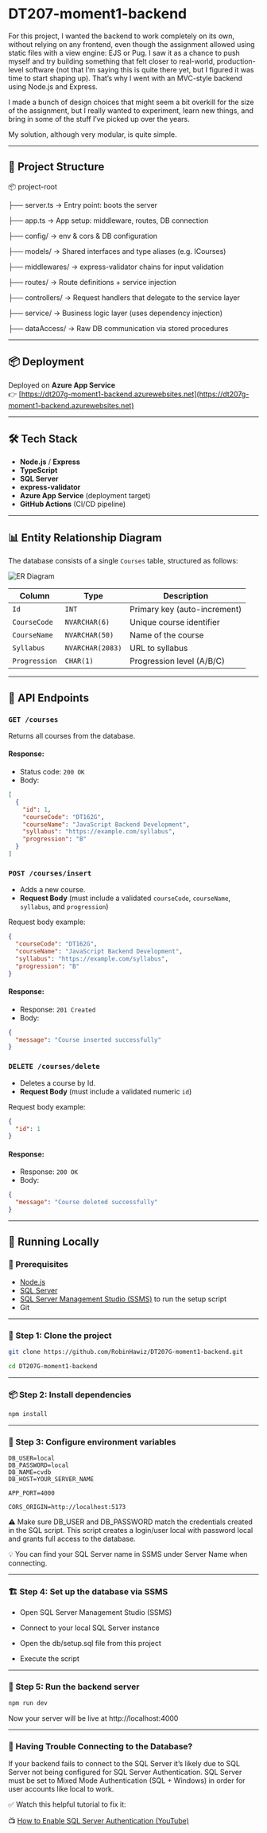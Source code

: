 # DT207-moment1-backend

For this project, I wanted the backend to work completely on its own, without relying on any frontend, even though the assignment allowed using static files with a view engine: EJS or Pug. I saw it as a chance to push myself and try building something that felt closer to real-world, production-level software (not that I’m saying this is quite there yet, but I figured it was time to start shaping up). That’s why I went with an MVC-style backend using Node.js and Express.

I made a bunch of design choices that might seem a bit overkill for the size of the assignment, but I really wanted to experiment, learn new things, and bring in some of the stuff I’ve picked up over the years.

My solution, although very modular, is quite simple.

---

## 🧱 Project Structure

📦 project-root

├── server.ts         → Entry point: boots the server

├── app.ts            → App setup: middleware, routes, DB connection

├── config/           → env & cors & DB configuration

├── models/           → Shared interfaces and type aliases (e.g. ICourses)

├── middlewares/      → express-validator chains for input validation

├── routes/           → Route definitions + service injection

├── controllers/      → Request handlers that delegate to the service layer

├── service/          → Business logic layer (uses dependency injection)

├── dataAccess/       → Raw DB communication via stored procedures

---

## 📦 Deployment

Deployed on **Azure App Service**  
👉 [https://dt207g-moment1-backend.azurewebsites.net](https://dt207g-moment1-backend.azurewebsites.net)

---

## 🛠 Tech Stack

- **Node.js** / **Express**
- **TypeScript**
- **SQL Server**
- **express-validator**
- **Azure App Service** (deployment target)
- **GitHub Actions** (CI/CD pipeline)

---

## 📊 Entity Relationship Diagram

The database consists of a single `Courses` table, structured as follows:

![ER Diagram](./docs/er-diagram.png)

| Column       | Type         | Description              |
|--------------|--------------|--------------------------|
| `Id`         | `INT`        | Primary key (auto-increment) |
| `CourseCode` | `NVARCHAR(6)`| Unique course identifier |
| `CourseName` | `NVARCHAR(50)`| Name of the course      |
| `Syllabus`   | `NVARCHAR(2083)`| URL to syllabus       |
| `Progression`| `CHAR(1)`    | Progression level (A/B/C) |

---

## 📡 API Endpoints

### `GET /courses`
Returns all courses from the database.

#### Response:
- Status code: `200 OK`
- Body:
```json
[
  {
    "id": 1,
    "courseCode": "DT162G",
    "courseName": "JavaScript Backend Development",
    "syllabus": "https://example.com/syllabus",
    "progression": "B"
  }
]
```
### `POST /courses/insert`

- Adds a new course.
- **Request Body** (must include a validated `courseCode`, `courseName`, `syllabus`, and `progression`)

Request body example:
```json
{
  "courseCode": "DT162G",
  "courseName": "JavaScript Backend Development",
  "syllabus": "https://example.com/syllabus",
  "progression": "B"
}
```
#### Response:
- Response: `201 Created`
- Body:
```json
{
  "message": "Course inserted successfully"
}
```
### `DELETE /courses/delete`

- Deletes a course by Id.
- **Request Body** (must include a validated numeric `id`)

Request body example:
```json
{
  "id": 1
}
```
#### Response:
- Response: `200 OK`
- Body:
```json
{
  "message": "Course deleted successfully"
}
```

---

## 🧪 Running Locally

### 🧰 Prerequisites

- [Node.js](https://nodejs.org/)
- [SQL Server](https://www.microsoft.com/en-us/sql-server/sql-server-downloads)
- [SQL Server Management Studio (SSMS)](https://learn.microsoft.com/en-us/sql/ssms/download-sql-server-management-studio-ssms) to run the setup script
- Git

---

### 🔧 Step 1: Clone the project
```bash
git clone https://github.com/RobinHawiz/DT207G-moment1-backend.git
```
```bash
cd DT207G-moment1-backend
```

---

### 📦 Step 2: Install dependencies
```bash
npm install
```

---

### 🧬 Step 3: Configure environment variables
```env
DB_USER=local
DB_PASSWORD=local
DB_NAME=cvdb
DB_HOST=YOUR_SERVER_NAME

APP_PORT=4000

CORS_ORIGIN=http://localhost:5173
```
⚠️ Make sure DB_USER and DB_PASSWORD match the credentials created in the SQL script.
This script creates a login/user local with password local and grants full access to the database.

💡 You can find your SQL Server name in SSMS under Server Name when connecting.

---

### 🏗️ Step 4: Set up the database via SSMS

- Open SQL Server Management Studio (SSMS)

- Connect to your local SQL Server instance

- Open the db/setup.sql file from this project

- Execute the script

---

### 🚀 Step 5: Run the backend server

```bash
npm run dev
```
Now your server will be live at http://localhost:4000

---

### 🚨 Having Trouble Connecting to the Database?

If your backend fails to connect to the SQL Server it’s likely due to SQL Server not being configured for SQL Server Authentication. SQL Server must be set to Mixed Mode Authentication (SQL + Windows) in order for user accounts like local to work.

✅ Watch this helpful tutorial to fix it:

📺 [How to Enable SQL Server Authentication (YouTube)](https://www.youtube.com/watch?v=uDS6c6DZyY4&t=397s&ab_channel=CodeandLogicMaker)

